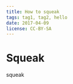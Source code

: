 ```yaml
---
title: How to squeak
tags: tag1, tag2, hello
date: 2017-04-09
license: CC-BY-SA
---
```

# Squeak
squeak